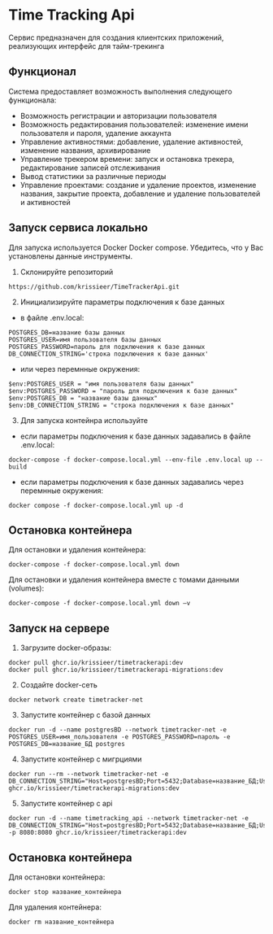 # Time Tracking Api
Сервис предназначен для создания клиентских приложений, реализующих интерфейс для тайм-трекинга

## Функционал

Система предоставляет возможность выполнения следующего функционала:
- Возможность регистрации и авторизации пользователя
- Возможность редактирования пользователей: изменение имени пользователя и пароля, удаление аккаунта
- Управление активностями: добавление, удаление активностей, изменение названия, архивирование
- Управление трекером времени: запуск и остановка трекера, редактирование записей отслеживания
- Вывод статистики за различные периоды
- Управление проектами: создание и удаление проектов, изменение названия, закрытие проекта, добавление и удаление пользователей и активностей

## Запуск сервиса локально
Для запуска используется Docker Docker compose. Убедитесь, что у Вас установлены данные инструменты.
1.  Склонируйте репозиторий
```
https://github.com/krissieer/TimeTrackerApi.git
```
2. Инициализируйте параметры подключения к базе данных
*  в файле .env.local:
```
POSTGRES_DB=название базы данных
POSTGRES_USER=имя пользователя базы данных
POSTGRES_PASSWORD=пароль для подключения к базе данных
DB_CONNECTION_STRING='строка подключения к базе данных'
```
* или через перемнные окружения:
```
$env:POSTGRES_USER = "имя пользователя базы данных"
$env:POSTGRES_PASSWORD = "пароль для подключения к базе данных"
$env:POSTGRES_DB = "название базы данных"
$env:DB_CONNECTION_STRING = "строка подключения к базе данных"
```
3. Для запуска контейнра используйте
* если параметры подключения к базе данных задавались в файле .env.local:
```
docker-compose -f docker-compose.local.yml --env-file .env.local up --build

```
* если параметры подключения к базе данных задавались через перемнные окружения:
```
docker compose -f docker-compose.local.yml up -d

```

## Остановка контейнера
Для остановки и удаления контейнера:
```
docker-compose -f docker-compose.local.yml down

```
Для остановки и удаления контейнера вместе с томами данными (volumes):
```
docker-compose -f docker-compose.local.yml down –v

```
## Запуск на сервере
1. Загрузите docker-образы:
```
docker pull ghcr.io/krissieer/timetrackerapi:dev
docker pull ghcr.io/krissieer/timetrackerapi-migrations:dev
```
2. Создайте docker-сеть
```
docker network create timetracker-net

```
3. Запустите контейнер с базой данных
```
docker run -d --name postgresBD --network timetracker-net -e POSTGRES_USER=имя_пользователя -e POSTGRES_PASSWORD=пароль -e POSTGRES_DB=название_БД postgres

```
4. Запустите контейнер с мигрциями
```
docker run --rm --network timetracker-net -e DB_CONNECTION_STRING="Host=postgresBD;Port=5432;Database=название_БД;Username=имя_пользователя;Password=пароль" ghcr.io/krissieer/timetrackerapi-migrations:dev

```
5. Запустите контейнер с api
```
docker run -d --name timetracking_api --network timetracker-net -e DB_CONNECTION_STRING="Host=postgresBD;Port=5432;Database=название_БД;Username=имя_пользователя;Password=пароль" -p 8080:8080 ghcr.io/krissieer/timetrackerapi:dev

```

## Остановка контейнера
Для остановки контейнера:
```
docker stop название_контейнера

```
Для удаления контейнера:
```
docker rm название_контейнера 

```
